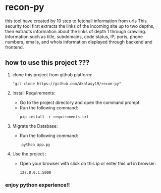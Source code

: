 # recon-py
this tool have created by 10 step to fetchall information from urls
This security tool first extracts the links of the incoming site up to two depths, then extracts information about the links of depth 1 through crawling. Information such as title, subdomains, code status, IP, ports, phone numbers, emails, and whois information displayed through backend and frontend.

## how to use this project ???

1. clone this project from github platform:

   ```
   "git clone https://github.com/Akhlaqy19/recon-py"
   ```

2. Install Requirements:

   - Go to the project directory and open the command prompt.
   - Run the following command:
     ```
     pip install -r requirements.txt
     ```
   
2. Migrate the Database:

   - Run the following command:
   ```
       python app.py
   ```
     
3. Use the project :

   - Open your browser with click on this ip or enter this url in browser:
      ```
     127.0.0.1:5000
      ```
### enjoy python experience!!
